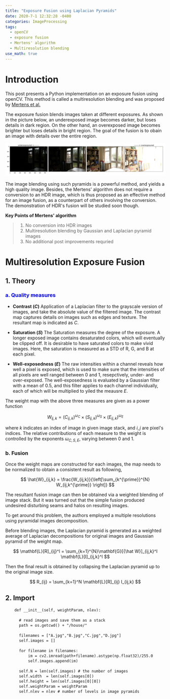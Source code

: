 ```yaml
---
title: "Exposure Fusion using Laplacian Pyramids"
date: 2020-7-1 12:32:28 -0400
categories: ImageProcessing
tags:
  - openCV 
  - exposure fusion
  - Mertens' algorithm
  - Multiresolution blending
use_math: true
---
```


# Introduction  

  This post presents a Python implementation on an exposure fusion using openCV. 
  This method is called a multiresolution blending and was proposed by [Mertens et al.](https://onlinelibrary.wiley.com/doi/abs/10.1111/j.1467-8659.2008.01171.x)
 
  The exposure fusion blends images taken at different exposures. 
  As shown in the picture below, an underexposed image becomes darker, but loses details in dark region. 
  On the other hand, an overexposed image becomes brighter but loses details in bright region. The goal of the fusion is to obain an image with details over the entire region. 
  
  ![ ](/assets/images/house.png)
  
  The image blending using such pyramids is a powerful method, and yields a high quality image. 
  Besides, the Mertens' algorithm does not require a conversion to an HDR image, which is thus proposed as an effective method for an image fusion, 
  as a counterpart of others involving the conversion. The demonstration of HDR's fusion will be studied soon though.  

  **Key Points of Mertens' algorithm**
  >  1. No conversion into HDR images 
  >  2. Multiresolution blending by Gaussian and Laplacian pyramid images  
  >  3. No additional post improvements requried 

 
# Multiresolution Exposure Fusion  

  ## 1. Theory 
  ### <span style="color:blue"> a. Quality measures </span> 

   * **Contrast ($C$)**
   Application of a Laplacian filter to the grayscale version of images, and take the absolute value of the filtered image. The contrast map captures details on images such as edges and texture. The resultant map is indicated as $C$. 

   * **Saturation ($S$)** 
   The Saturation measures the degree of the exposure. A longer exposed image contains desaturated colors, which will eventually be clipped off. It is desirable to have saturated colors to make vivid images. Here, the saturation is measured as a STD of R, G, and B at each pixel.
  
   * **Well-exposedness ($E$)**
    The raw intensities within a channel reveals how well a pixel is exposed, which is used to make sure that the intensities of all pixels are well ranged between 0 and 1, resepctively, under- and over-exposed. The well-exposedness is evaluated by a Gaussian filter with a mean of 0.5, and this filter applies to each channel individually, each of which will be multiplied to yiled the meausre $E$. 

   The weight map with the above three measures are given as a power function

  $$ 
    W_{ij,k} = \left(C_{ij,k}\right)^{\omega_C}\times \left(S_{ij,k}\right)^{\omega_S} \times \left(E_{ij,k}\right)^{\omega_E}                            
  $$

  where $k$ indicates an index of image in given image stack, and $i,j$ are pixel's indices. The relative contributions of each measure to the weight is controlled by the exponents $\omega_{C,S,E}$, varying between 0 and 1.


### b. Fusion

  Once the weight maps are constructed for each images, the map needs to be normalized to obtain a consistent result as following,

  $$
    \hat{W}_{ij,k} = \frac{W_{ij,k}}{\left[\sum_{k^{\prime}}^{N} W_{ij,k^{\prime}} \right]}
  $$

  The resultant fusion image can then be obtained via a weighted blending of image stack. But it was turned out that the simple fusion produced undesired disturbing seams and halos on resulting images. 

  To get around this problem, the authors employed a multiple resolutions using pyramidal images decomposition. 

  Before blending images, the Laplacian pyramid is generated as a weighted average of Laplacian decompositions for original images and Gaussian pyramid of the weight map. 

  $$
    \mathbf{L}[R]_{ij}^l = \sum_{k=1}^{N}\mathbf{G}[{\hat W}]_{ij,k}^l \mathbf{L}[I]_{ij,k}^l
  $$

  Then the final result is obtained by collapsing the Laplacian pyramid up to the original image size. 

  $$
    R_{ij} = \sum_{k=1}^N \mathbf{L}[R]_{ij} I_{ij,k}
  $$


## 2. Import  
  
  ```
      def __init__(self, weightParam, nlev):
        
        # read images and save them as a stack 
        path = os.getcwd() + "/house/"    

        filenames = ["A.jpg","B.jpg","C.jpg","D.jpg"]    
        self.images = []
        
        for filename in filenames:
            im = cv2.imread(path+filename).astype(np.float32)/255.0
            self.images.append(im)
    
        self.N = len(self.images) # the number of images 
        self.width  = len(self.images[0]) 
        self.height = len(self.images[0][0])
        self.weightParam = weightParam 
        self.nlev = nlev # number of levels in image pyramids   
  ``` 
  
  
